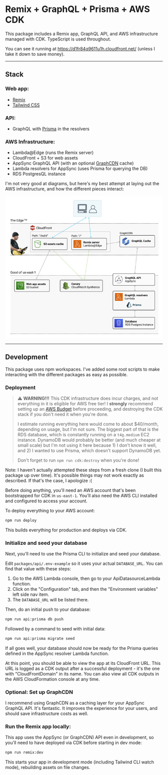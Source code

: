 # Remix + GraphQL + Prisma + AWS CDK

This package includes a Remix app, GraphQL API, and AWS infrastructure managed with CDK. TypeScript is used throughout.

You can see it running at https://d1fr84q9611u1h.cloudfront.net/ (unless I take it down to save money).

---

## Stack

### Web app:

- [Remix](https://remix.run/)
- [Tailwind CSS](https://tailwindcss.com/)

### API:

- GraphQL with [Prisma](https://www.prisma.io/) in the resolvers

### AWS Infrastructure:

- Lambda@Edge (runs the Remix server)
- CloudFront + S3 for web assets
- AppSync GraphQL API (with an optional [GraphCDN](https://graphcdn.io/) cache)
- Lambda resolvers for AppSync (uses Prisma for querying the DB)
- RDS PostgresQL instance

I'm not very good at diagrams, but here's my best attempt at laying out the AWS infrastructure, and how the different pieces interact:

![A diagram of AWS infrastructure created by the CDK resources in this package](packages/infrastructure/infrastructure-diagram.png)

---

## Development

This package uses npm workspaces. I've added some root scripts to make interacting with the different packages as easy as possible.

### Deployment

> :warning: **WARNING!!!** This CDK infrastructure does incur charges, and not everything in it is eligible for AWS free tier! I **strongly** recommend setting up an [AWS Budget](https://docs.aws.amazon.com/cost-management/latest/userguide/budgets-managing-costs.html) before proceeding, and destroying the CDK stack if you don't need it when you're done.
>
> I estimate running everything here would come to about $40/month, depending on usage, but I'm not sure. The biggest part of that is the RDS database, which is constantly running on a `t4g.medium` EC2 instance. DynamoDB would probably be better (and much cheaper at small scale) but I'm not using it here because 1) I don't know it well, and 2) I wanted to use Prisma, which doesn't support DynamoDB yet.
>
> Don't forget to run `npm run cdk:destroy` when you're done!

Note: I haven't actually attempted these steps from a fresh clone (I built this package up over time). It's possible things may not work exactly as described. If that's the case, I apologize :(

Before doing anything, you'll need an AWS account that's been bootstrapped for CDK in `us-east-1`. You'll also need the AWS CLI installed and configured to access your account.

To deploy everything to your AWS account:

```sh
npm run deploy
```

This builds everything for production and deploys via CDK.

### Initialize and seed your database

Next, you'll need to use the Prisma CLI to initialize and seed your database.

Edit `packages/api/.env-example` so it uses your actual `DATABASE_URL`. You can find that value with these steps:

1. Go to the AWS Lambda console, then go to your ApiDatasourceLambda function.
2. Click on the "Configuration" tab, and then the "Environment variables" left side nav item.
3. The `DATABASE_URL` will be listed there.

Then, do an initial push to your database:

```sh
npm run api:prisma db push
```

Followed by a command to seed with initial data:

```sh
npm run api:prisma migrate seed
```

If all goes well, your database should now be ready for the Prisma queries defined in the AppSync resolver Lambda function.

At this point, you should be able to view the app at its CloudFront URL. This URL is logged as a CDK output after a successful deployment - it's the one with "CloudFrontDomain" in its name. You can also view all CDK outputs in the AWS CloudFormation console at any time.

### Optional: Set up GraphCDN

I recommend using GraphCDN as a caching layer for your AppSync GraphQL API. It's fantastic. It improves the experience for your users, and should save infrastructure costs as well.

### Run the Remix app locally:

This app uses the AppSync (or GraphCDN) API even in development, so you'll need to have deployed via CDK before starting in dev mode:

```sh
npm run remix:dev
```

This starts your app in development mode (including Tailwind CLI watch mode), rebuilding assets on file changes.
